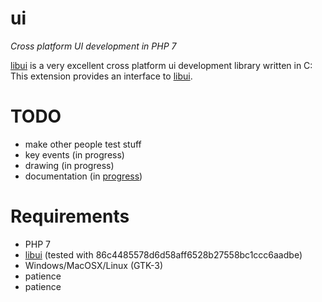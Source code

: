ui
==
*Cross platform UI development in PHP 7*

[libui](https://github.com/andlabs/libui) is a very excellent cross platform ui development library written in C: This extension provides an interface to [libui](https://github.com/andlabs/libui).

TODO
====

  - make other people test stuff
  - key events (in progress)
  - drawing (in progress)
  - documentation (in [progress](https://github.com/krakjoe/ui/blob/master/doc.md))
 
Requirements
===========

  - PHP 7
  - [libui](https://github.com/andlabs/libui) (tested with 86c4485578d6d58aff6528b27558bc1ccc6aadbe)
  - Windows/MacOSX/Linux (GTK-3)
  - patience
  - patience
